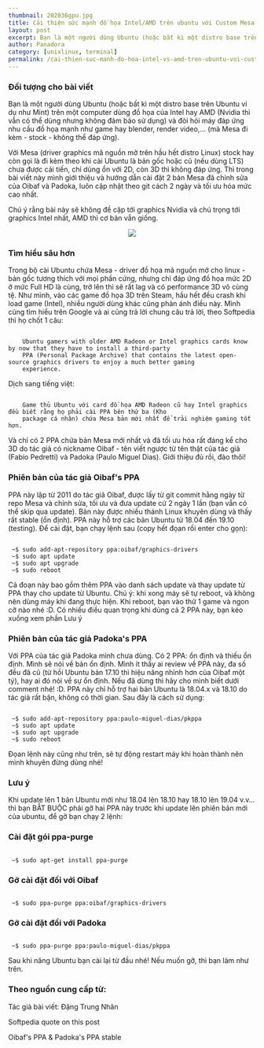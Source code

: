 ```yaml
---
thumbnail: 202036gpu.jpg
title: Cải thiện sức mạnh đồ họa Intel/AMD trên ubuntu với Custom Mesa Driver
layout: post
excerpt: Bạn là một người dùng Ubuntu (hoặc bất kì một distro base trên Ubuntu ví dụ như Mint) trên một computer dùng đồ họa của Intel hay AMD (Nvidia thì vẫn có thể dùng nhưng không đảm bảo sử dụng) và đòi hỏi máy đáp ứng nhu cầu đồ họa mạnh như game hay blender, render video,... (mà Mesa đi kèm - stock - không thể đáp ứng).
author: Panadora
category: [unixlinux, terminal]
permalink: /cai-thien-suc-manh-do-hoa-intel-vs-amd-tren-ubuntu-voi-custom-mesa-driver
---
```


### Đối tượng cho bài viết

Bạn là một người dùng Ubuntu (hoặc bất kì một distro base trên Ubuntu ví dụ như Mint) trên một computer dùng đồ họa của Intel hay AMD (Nvidia thì vẫn có thể dùng nhưng không đảm bảo sử dụng) và đòi hỏi máy đáp ứng nhu cầu đồ họa mạnh như game hay blender, render video,... (mà Mesa đi kèm - stock - không thể đáp ứng).

Với Mesa (driver graphics mã nguồn mở trên hầu hết distro Linux) stock hay còn gọi là đi kèm theo khi cài Ubuntu là bản gốc hoặc cũ (nếu dùng LTS) chưa được cải tiến, chỉ dùng ổn với 2D, còn 3D thì không đáp ứng. Thì trong bài viết này mình giới thiệu và hướng dẫn cài đặt 2 bản Mesa đã chỉnh sửa của Oibaf và Padoka, luôn cập nhật theo git cách 2 ngày và tối ưu hóa mức cao nhất.

Chú ý rằng bài này sẽ không đề cập tới graphics Nvidia và chú trọng tới graphics Intel nhất, AMD thì cơ bản vẫn giống.

<center><img class="img-thumbnail image-post" src="https://mir-s3-cdn-cf.behance.net/project_modules/max_1200/070d1750882925.58dc072db3109.jpg"></center>

### Tìm hiểu sâu hơn

Trong bộ cài Ubuntu chứa Mesa - driver đồ họa mã nguồn mở cho linux - bản gốc tương thích với mọi phần cứng, nhưng chỉ đáp ứng đồ họa mức 2D ở mức Full HD là cùng, trở lên thì sẽ rất lag và có performance 3D vô cùng tệ. Như mình, vào các game đồ họa 3D trên Steam, hầu hết đều crash khi load game (Intel), nhiều người dùng khác cũng phản ánh điều này.
Mình cũng tìm hiểu trên Google và ai cũng trả lời chung câu trả lời, theo Softpedia thì họ chốt 1 câu:

```console

    Ubuntu gamers with older AMD Radeon or Intel graphics cards know by now that they have to install a third-party
    PPA (Personal Package Archive) that contains the latest open-source graphics drivers to enjoy a much better gaming
    experience.

```

Dịch sang tiếng việt:

```console

    Game thủ Ubuntu với card đồ họa AMD Radeon cũ hay Intel graphics đều biết rằng họ phải cài PPA bên thứ ba (Kho
    package cá nhân) chứa Mesa bản mới nhất để trải nghiệm gaming tốt hơn.

```

Và chỉ có 2 PPA chứa bản Mesa mới nhất và đã tối ưu hóa rất đáng kể cho 3D do tác giả có nickname Oibaf - tên viết ngược từ tên thật của tác giả (Fabio Pedretti) và Padoka (Paulo Miguel Dias).
Giới thiệu đủ rồi, đào thôi!

### Phiên bản của tác giả Oibaf's PPA

PPA này lập từ 2011 do tác giả Oibaf, được lấy từ git commit hằng ngày từ repo Mesa và chỉnh sửa, tối ưu và đưa update cứ 2 ngày 1 lần (bạn vẫn có thể skip qua update). Bản này được nhiều thánh Linux khuyên dùng và thấy rất stable (ổn định).
PPA này hỗ trợ các bản Ubuntu từ 18.04 đến 19.10 (testing).
Để cài đặt, bạn chạy lệnh sau (copy hết đọan rồi enter cho gọn):

```terminal

 ~$ sudo add-apt-repository ppa:oibaf/graphics-drivers
 ~$ sudo apt update
 ~$ sudo apt upgrade
 ~$ sudo reboot

```

Cả đoạn này bao gồm thêm PPA vào danh sách update và thay update từ PPA thay cho update từ Ubuntu. Chú ý: khi xong máy sẽ tự reboot, và không nên dùng máy khi đang thực hiện. Khi reboot, bạn vào thử 1 game và ngon cỡ nào nhé :D.
Có nhiều điều quan trọng khi dùng cả 2 PPA này, bạn kéo xuống xem phần Lưu ý

### Phiên bản của tác giả Padoka's PPA

Với PPA của tác giả Padoka mình chưa dùng. Có 2 PPA: ổn định và thiếu ổn định. Mình sẽ nói về bản ổn định.
Mình ít thấy ai review về PPA này, đa số đều đã cũ (từ hồi Ubuntu bản 17.10 thì hiệu năng nhỉnh hơn của Oibaf một tý), hay ai đó nói về sự ổn định. Nếu đã dùng thì hãy cho mình biết dưới comment nhé! :D.
PPA này chỉ hỗ trợ hai bản Ubuntu là 18.04.x và 18.10 do tác giả rất bận, không có thời gian.
Sau đây là cách sử dụng:

```terminal

 ~$ sudo add-apt-repository ppa:paulo-miguel-dias/pkppa
 ~$ sudo apt update
 ~$ sudo apt upgrade
 ~$ sudo reboot

```
Đọan lệnh này cũng như trên, sẽ tự động restart máy khi hoàn thành nên mình khuyên đừng dùng nhé!

### Lưu ý
Khi update lên 1 bản Ubuntu mới như 18.04 lên 18.10 hay 18.10 lên 19.04 v.v... thì bạn BẮT BUỘC phải gỡ hai PPA này trước khi update lên phiên bản mới của ubuntu, để gỡ bạn chạy 2 lệnh:

### Cài đặt gói ppa-purge
```terminal

 ~$ sudo apt-get install ppa-purge

```
### Gỡ cài đặt đối với Oibaf 
```terminal

 ~$ sudo ppa-purge ppa:oibaf/graphics-drivers

```
### Gỡ cài đặt đối với Padoka
```terminal

 ~$ sudo ppa-purge ppa:paulo-miguel-dias/pkppa 

```
Sau khi nâng Ubuntu bạn cài lại từ đầu nhé!
Nếu muốn gỡ, thì bạn làm như trên.

### Theo nguồn cung cấp từ:

Tác giả bài viết: Đặng Trung Nhân

Softpedia quote on this post

Oibaf's PPA & Padoka's PPA stable
<br>
<br>
